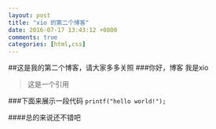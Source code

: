 ```yaml
---
layout: post
title: "xio 的第二个博客"
date: 2016-07-17 13:43:12 +0800
comments: true
categories: [html,css]
---
```

##这是我的第二个博客，请大家多多关照
###你好，博客  我是xio

>这是一个引用

###下面来展示一段代码 `printf("hello world!");`

####总的来说还不错吧

